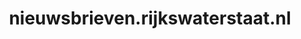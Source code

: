 ---
layout: post
title:  "nieuwsbrieven.rijkswaterstaat.nl"
internal_url:  "/dutchgov/nieuwsbrieven.rijkswaterstaat.nl.html"
subdomains_count: 3
all_subdomains_count: 10
urls_count: 3
ssl_rank: 0
http_rank: 68.333333333333
url_link: /data/nieuwsbrieven.rijkswaterstaat.nl/urls.txt
all_subdomains_link: /data/nieuwsbrieven.rijkswaterstaat.nl/all_subdomains.txt
subdomains_link: /data/nieuwsbrieven.rijkswaterstaat.nl/subdomains.txt
categories: dutchgov
---